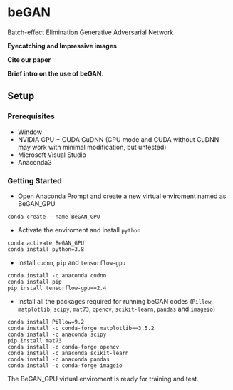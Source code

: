 # beGAN
 Batch-effect Elimination Generative Adversarial Network
 
 **Eyecatching and Impressive images** 
 
 **Cite our paper**
 
 **Brief intro on the use of beGAN.**


## Setup

### Prerequisites
- Window
- NVIDIA GPU + CUDA CuDNN (CPU mode and CUDA without CuDNN may work with minimal modification, but untested)
- Microsoft Visual Studio
- Anaconda3

### Getting Started
- Open Anaconda Prompt and create a new virtual enviroment named as BeGAN_GPU
```
conda create --name BeGAN_GPU
```
- Activate the enviroment and install `python`
```
conda activate BeGAN_GPU
conda install python=3.8
```
- Install `cudnn`, `pip` and `tensorflow-gpu`
```
conda install -c anaconda cudnn
conda install pip
pip install tensorflow-gpu==2.4
```
- Install all the packages required for running beGAN codes (`Pillow`, `matplotlib`, `scipy`, `mat73`, `opencv`, `scikit-learn`, `pandas` and `imageio`)
```
conda install Pillow=9.2
conda install -c conda-forge matplotlib==3.5.2
conda install -c anaconda scipy 
pip install mat73
conda install -c conda-forge opencv
conda install -c anaconda scikit-learn
conda install -c anaconda pandas
conda install -c conda-forge imageio
```
The BeGAN_GPU virtual enviroment is ready for training and test.
